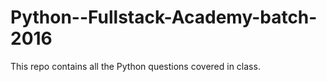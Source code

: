 # Python--Fullstack-Academy-batch-2016
This repo contains all the Python questions covered in class.
